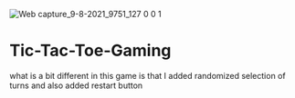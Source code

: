 ![Web capture_9-8-2021_9751_127 0 0 1](https://user-images.githubusercontent.com/48534973/128670847-fde93c84-e20d-4643-9b8c-6e5b603b031d.jpeg)
# Tic-Tac-Toe-Gaming
what is a bit different in this game is that I added randomized selection of turns and also added restart button
